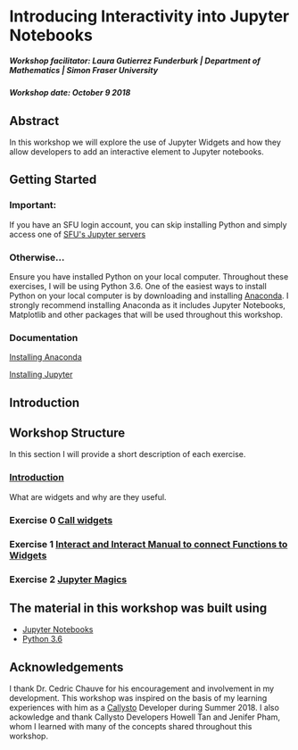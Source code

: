 # Introducing Interactivity into Jupyter Notebooks
##### Workshop facilitator: Laura Gutierrez Funderburk | Department of Mathematics | Simon Fraser University

##### Workshop date: October 9 2018

## Abstract

In this workshop we will explore the use of Jupyter Widgets and how they allow developers to add an interactive element to Jupyter notebooks. 

## Getting Started

### Important: 

If you have an SFU login account, you can skip installing Python and simply access one of [SFU's Jupyter servers](https://sfu.syzygy.ca/)

### Otherwise...

Ensure you have installed Python on your local computer. Throughout these exercises, I will be using Python 3.6. One of the easiest ways to install Python on your local computer is by downloading and installing [Anaconda](https://www.anaconda.com/download/#linux). I strongly recommend installing Anaconda as it includes Jupyter Notebooks, Matplotlib and other packages that will be used throughout this workshop. 

### Documentation

[Installing Anaconda](https://docs.anaconda.com/anaconda/install/#detailed-installation-information)

[Installing Jupyter](http://jupyter.org/install)

## Introduction

## Workshop Structure

In this section I will provide a short description of each exercise. 

### <a href="https://github.com/lfunderburk/Interactive_Jupyter/blob/master/Notebooks/Introduction.ipynb" target="_blank">Introduction</a>
What are widgets and why are they useful. 

### Exercise 0 <a href="https://github.com/lfunderburk/Interactive_Jupyter/blob/master/Notebooks/Jupyter_Widgets.ipynb" target="_blank">Call widgets </a>

### Exercise 1 <a href="https://github.com/lfunderburk/Interactive_Jupyter/blob/master/Notebooks/Jupyter_Widgets_Function.ipynb" target="_blank">Interact and Interact Manual to connect Functions to Widgets </a>

### Exercise 2 <a href="https://github.com/lfunderburk/Interactive_Jupyter/blob/master/Notebooks/Jupyter_Magics.ipynb" target="_blank">Jupyter Magics </a>


## The material in this workshop was built using

* <a href="http://jupyter.org/" target="_blank">Jupyter Notebooks</a>
* <a href="https://www.python.org/downloads/release/python-360/" target="_blank">Python 3.6</a>

## Acknowledgements

I thank Dr. Cedric Chauve for his encouragement and involvement in my development. This workshop was inspired on the basis of my learning experiences with him as a <a href="https://callysto.ca/" target="_blank">Callysto</a> Developer during Summer 2018. I also ackowledge and thank Callysto Developers Howell Tan and Jenifer Pham, whom I learned with many of the concepts shared throughout this workshop. 
